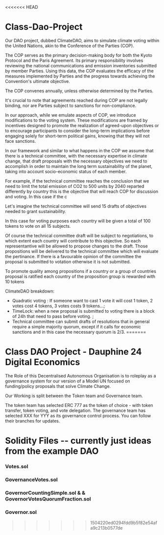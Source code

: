 <<<<<<< HEAD
# Class-Dao-Project

Our DAO project, dubbed ClimateDAO, aims to simulate climate voting within the United Nations, akin to the Conference of the Parties (COP).

The COP serves as the primary decision-making body for both the Kyoto Protocol and the Paris Agreement. Its primary responsibility involves reviewing the national communications and emission inventories submitted by member Parties. Using this data, the COP evaluates the efficacy of the measures implemented by Parties and the progress towards achieving the Convention's ultimate objective.

The COP convenes annually, unless otherwise determined by the Parties.

It's crucial to note that agreements reached during COP are not legally binding, nor are Parties subject to sanctions for non-compliance.

In our approach, while we emulate aspects of COP, we introduce modifications to the voting system. These modifications are framed by incentives designed to promote the realization of agreed-upon objectives or to encourage participants to consider the long-term implications before engaging solely for short-term political gains, knowing that they will not face sanctions.

In our framework and similar to what happens in the COP we assume that there is a technical committee, with the necessary expertise in climate change, that draft proposals with the necessary objectives we need to accomplish in order to maintain the long term sustainability of the planet, taking into account socio-economic status of each member. 

For example, if the technical committee reaches the conclusion that we need to limit the total emission of CO2 to 500 units by 2040 reparted differently by country this is the objective that will reach COP for discussion and voting. In this case if the c

Let's imagine the technical committee will send 15 drafts of objectives needed to grant sustainability.

In this case for voting purposes each country will be given a total of 100 tokens to vote on all 15 subjects.

Of course the technical committee draft will be subject to negotiations, to which extent each country will contribute to this objective. So each representantive will be allowed to propose changes to the draft. Those propositions will be delivered to the technical committee which will evaluate the pertinance. If there is a favourable opinion of the committee the proposal is submitted to votation otherwise it is not submitted.

To promote quality among propositions if a country or a group of countries proposal is ratified each country of the proposition group is rewarded with 10 tokens 

ClimateDAO breakdown:

- Quadratic voting : If someone want to cast 1 vote it will cost 1 token, 2 votes cost 4 tokens, 3 votes costs 9 tokens...; 
- TimeLock: when a new proposal is submitted to voting there is a block of 24h that need to pass before voting. ;
- Technical committee can submit drafts of resolutions that in general require a simple majority quorum, except if it calls for economic sanctions and in this case the necessary quorum is 2/3.
=======
# Class DAO Project - Dauphine 24 Digital Economics

The Role of this Decentralised Autonomous Organisation is to roleplay as a governance system for our version of a Model UN focused on funding/policy proposals that solve Climate Change.

Our Working is split between the Token team and Governance team. 

The token team has selected ERC 777 as the token of choice - with token transfer, token voting, and vote delegation.
The governance team has selected XXX for YYY as its governance control process. 
You can follow their branches for updates.

# Solidity Files -- currently just ideas from the example DAO

### Votes.sol

### GovernanceVotes.sol

### GovernorCountingSimple.sol & & GovernorVotesQuorumFraction.sol

### Governor.sol
>>>>>>> 1504220ed0294fdd9b5f82e54afa9c213b0577de

